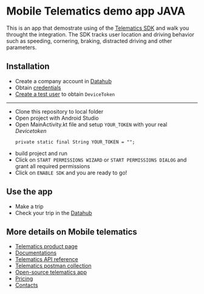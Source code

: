 # Mobile Telematics demo app JAVA

This is an app that demostrate using of the [Telematics SDK](https://www.telematicssdk.com/telematics-sdk/) and walk you throught the integration. The SDK tracks user location and driving behavior such as speeding, cornering, braking, distracted driving and other parameters.

## Installation
* Create a company account in [Datahub](https://userdatahub.com/)
* Obtain [credentials](https://docs.telematicssdk.com/docs/datahub#user-service-credentials)
* [Create a test user](https://docs.telematicssdk.com/docs/register-a-new-sdk-user) to obtain ```DeviceToken```
***
* Clone this repository to local folder
* Open project with Android Studio
* Open MainActivity.kt file and setup ```YOUR_TOKEN``` with your real *Devicetoken*
    ```
    private static final String YOUR_TOKEN = "";
    ```   
* build project and run
* Click on `START PERMISSIONS WIZARD` or `START PERMISSIONS DIALOG` and grant all required permissions
* Click on `ENABLE SDK` and you are ready to go!

## Use the app
* Make a trip
* Check your trip in the [Datahub](https://userdatahub.com/)


## More details on Mobile telematics
* [Telematics product page](https://telematicssdk.com)
* [Documentations](https://docs.telematicssdk.comm)
* [Telematics API reference](https://docs.telematicssdk.com/reference)
* [Telematics postman collection](https://postman.telematicssdk.com)
* [Open-source telematics app](https://www.telematicssdk.com/telematics-app/)
* [Pricing](https://www.telematicssdk.com/pricing/)
* [Contacts](https://www.telematicssdk.com/contact/)

